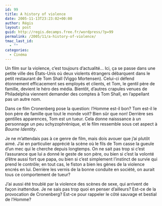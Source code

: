 ```yaml
---
id: 99
title: A history of violence
date: 2005-11-13T23:23:02+00:00
author: Régis
layout: post
guid: http://regis.decamps.free.fr/wordpress/?p=99
permalink: /2005/11/a-history-of-violence/
tmac_last_id:
  - ""
categories:
  - Cinéma
---
```

Un film sur la violence, c&rsquo;est toujours d&rsquo;actualité&#8230; Ici, ça se passe dans une petite ville des États-Unis où deux violents étrangers débarquent dans le petit restaurant de Tom Shall (Viggo Mortensen). Celui-ci défend étonnement efficacement ses employés et clients, et Tom, le gentil père de famille, devient le héro des média. Bientôt, d&rsquo;autres crapules venues de Philadelphia viennent demander des comptes à Tom Shall, en l&rsquo;appellant pas un autre nom.

Dans ce film Cronenberg pose la question: l&rsquo;Homme est-il bon? Tom est-il le bon père de famille que tout le monde voit? Bien sûr que non! Derrière ses gentilles apparences, Tom est un tueur. Cela donne naisssance à un personnage un peu schyzophrénique, et le film ressemble sous cet aspect à _Bourne Identity_. 

Je ne m&rsquo;attendais pas à ce genre de film, mais dois avouer que j&rsquo;ai plutôt aimé. J&rsquo;ai en particulier apprécié la scène où le fils de Tom casse la gueule d&rsquo;un mec qui le cherche depuis longtemps. On ne sait pas trop si c&rsquo;est l&rsquo;assurance que lui a donné le geste de son père, ou bien si c&rsquo;est la volonté d&rsquo;être aussi fort que papa, ou bien si c&rsquo;est simplement l&rsquo;instinct de survie qui prend le contrôle; en tout cas, le fiston a bien les gènes de la violence encrés en lui. Derrière les vernis de la bonne conduite en société, on aurait tous ce comportement de tueur?

J&rsquo;ai aussi été troublé par la violence des scènes de sexe, qui arrivent de façon inattendue. Je ne sais pas trop quoi en penser d&rsquo;ailleurs? Est-ce de la provocation de Cronenberg? Est-ce pour rappeler le côté sauvage et bestial de l&rsquo;Homme?